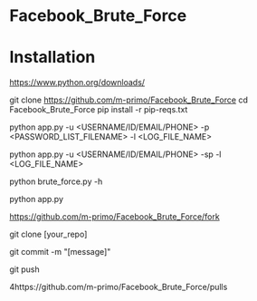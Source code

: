 # Facebook_Brute_Force

# Installation

https://www.python.org/downloads/

git clone https://github.com/m-primo/Facebook_Brute_Force
cd Facebook_Brute_Force
pip install -r pip-reqs.txt



python app.py -u <USERNAME/ID/EMAIL/PHONE> -p <PASSWORD_LIST_FILENAME> -l <LOG_FILE_NAME>

python app.py -u <USERNAME/ID/EMAIL/PHONE> -sp <PASSWORD> -l <LOG_FILE_NAME>

python brute_force.py -h

python app.py




https://github.com/m-primo/Facebook_Brute_Force/fork

git clone [your_repo]

git commit -m "[message]"

git push

4https://github.com/m-primo/Facebook_Brute_Force/pulls

